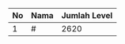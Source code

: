 | No | Nama            | Jumlah Level |
|----|-----------------|--------------|
| 1  | #    |    2620        |
